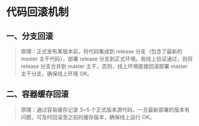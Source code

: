 # 代码回滚机制

## 一、分支回滚

> 原理：正式发布某版本前，将代码集成到 release 分支（包含了最新的 master 主干代码），部署 release 分支到正式环境。若线上验证通过，则将 release 分支合并到 master 主干。否则，线上环境直接回滚部署 master 主干分支，确保线上环境 OK。

## 二、容器缓存回滚

> 原理：通过容易缓存记录 3~5 个正式版本源代码，一旦最新部署的版本有问题，可及时回滚至之前的缓存版本，确保线上运行 OK。
